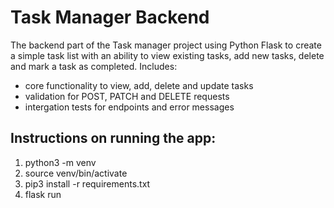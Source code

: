 # Task Manager Backend

The backend part of the Task manager project using Python Flask to create a simple task list with an ability to view existing tasks, add new tasks, delete and mark a task as completed. 
Includes:
- core functionality to view, add, delete and update tasks
- validation for POST, PATCH and DELETE requests
- intergation tests for endpoints and error messages

 ## Instructions on running the app:
  1. python3 -m venv
  2. source  venv/bin/activate
  3. pip3 install -r requirements.txt
  4. flask run

